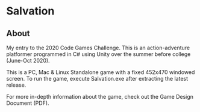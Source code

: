 # Salvation
## About
My entry to the 2020 Code Games Challenge. This is an action-adventure platformer programmed in C# using Unity over the summer before college (June-Oct 2020). 

This is a PC, Mac & Linux Standalone game with a fixed 452x470 windowed screen. To run the game, execute Salvation.exe after extracting the latest release.

For more in-depth information about the game, check out the Game Design Document (PDF).
